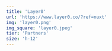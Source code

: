 ```yaml
---
title: 'Layer0'
url: 'https://www.layer0.co/?ref=nuxt'
img: 'layer0.png'
img_square: 'layer0.jpeg'
tier: 'Partners'
size: 'h-12'
---
```

